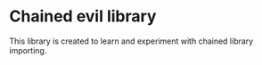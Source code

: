 # Chained evil library
This library is created to learn and experiment with chained library importing.